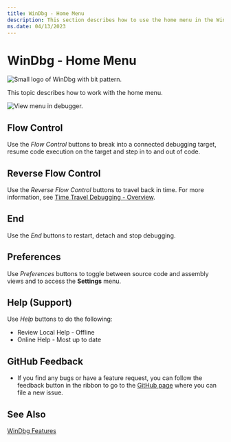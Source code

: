 ```yaml
---
title: WinDbg - Home Menu
description: This section describes how to use the home menu in the WinDbg debugger.
ms.date: 04/13/2023
---
```


# WinDbg - Home Menu

![Small logo of WinDbg with bit pattern.](images/windbgx-preview-logo.png)

This topic describes how to work with the home menu.

![View menu in debugger.](images/windbgx-home-menu.png)

## Flow Control

Use the *Flow Control* buttons to break into a connected debugging target, resume code execution on the target and step in to and out of code.

## Reverse Flow Control

Use the *Reverse Flow Control* buttons to travel back in time. For more information, see [Time Travel Debugging - Overview](time-travel-debugging-overview.md).

## End

Use the *End* buttons to restart, detach and stop debugging.

## Preferences

Use *Preferences* buttons to toggle between source code and assembly views and to access the **Settings** menu.

## Help (Support)

Use *Help* buttons to do the following:
- Review Local Help - Offline
- Online Help - Most up to date

## GitHub Feedback

- If you find any bugs or have a feature request, you can follow the feedback button in the ribbon to go to the [GitHub page](https://aka.ms/windbg/feedback) where you can file a new issue.

## See Also

[WinDbg Features](debugging-using-windbg-preview.md)
